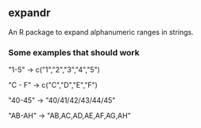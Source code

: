 ## expandr

An R package to expand alphanumeric ranges in strings.

### Some examples that should work

"1-5" -> c("1","2","3","4","5")

"C - F" -> c("C","D","E","F")

"40-45" -> "40/41/42/43/44/45"

"AB-AH" -> "AB,AC,AD,AE,AF,AG,AH"
